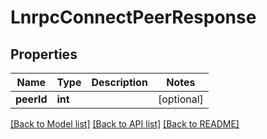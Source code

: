 # LnrpcConnectPeerResponse

## Properties
Name | Type | Description | Notes
------------ | ------------- | ------------- | -------------
**peerId** | **int** |  | [optional] 

[[Back to Model list]](../README.md#documentation-for-models) [[Back to API list]](../README.md#documentation-for-api-endpoints) [[Back to README]](../README.md)


